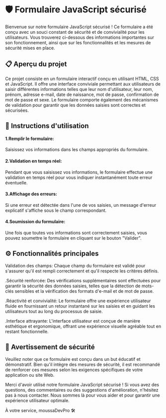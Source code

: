 <h1>🛡️ Formulaire JavaScript sécurisé</h1>

Bienvenue sur notre formulaire JavaScript sécurisé ! Ce formulaire a été conçu avec un souci constant de sécurité et de convivialité pour les utilisateurs. Vous trouverez ci-dessous des informations importantes sur son fonctionnement, ainsi que sur les fonctionnalités et les mesures de sécurité mises en place.

<h2>📋 Aperçu du projet</h2>

Ce projet consiste en un formulaire interactif conçu en utilisant HTML, CSS et JavaScript. Il offre une interface conviviale permettant aux utilisateurs de saisir différentes informations telles que leur nom d'utilisateur, leur nom, prénom, adresse e-mail, date de naissance, mot de passe, confirmation de mot de passe et sexe. Le formulaire comporte également des mécanismes de validation pour garantir que les données saisies sont correctes et sécurisées.

<h2>🚀 Instructions d'utilisation</h2>

<h4>1.Remplir le formulaire:</h4> Saisissez vos informations dans les champs appropriés du formulaire.<br>
<h4>2.Validation en temps réel:</h4> Pendant que vous saisissez vos informations, le formulaire effectue une validation en temps réel pour vous indiquer instantanément toute erreur éventuelle.<br>
<h4>3.Affichage des erreurs:</h4> Si une erreur est détectée dans l'une de vos saisies, un message d'erreur explicatif s'affiche sous le champ correspondant.<br>
<h4>4.Soumission du formulaire:</h4> Une fois que toutes vos informations sont correctement saisies, vous pouvez soumettre le formulaire en cliquant sur le bouton "Valider".

<h2>⚙️ Fonctionnalités principales</h2>

Validation des champs: Chaque champ du formulaire est validé pour s'assurer qu'il est rempli correctement et qu'il respecte les critères définis.

.Sécurité renforcée: Des vérifications supplémentaires sont effectuées pour garantir la sécurité des données saisies, telles que la détection de mots-clés sensibles et la vérification des formats d'e-mail et de mot de passe.

.Réactivité et convivialité: Le formulaire offre une expérience utilisateur fluide en fournissant un retour instantané sur les saisies et en guidant les utilisateurs tout au long du processus de saisie.

.Interface attrayante: L'interface utilisateur est conçue de manière esthétique et ergonomique, offrant une expérience visuelle agréable tout en restant fonctionnelle.

<h2>🛑 Avertissement de sécurité</h2>

Veuillez noter que ce formulaire est conçu dans un but éducatif et démonstratif. Bien qu'il intègre des mesures de sécurité, il est recommandé de renforcer ces mesures selon les exigences spécifiques de votre application ou site Web.

Merci d'avoir utilisé notre formulaire JavaScript sécurisé ! Si vous avez des questions, des commentaires ou des suggestions d'amélioration, n'hésitez pas à nous contacter. Nous sommes là pour vous aider et pour garantir une expérience utilisateur optimale.

À votre service,
moussaDevPro 🛠️



